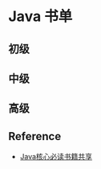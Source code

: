 # Java 书单

## 初级

## 中级

## 高级

## Reference

- [Java核心必读书籍共享](https://www.jianshu.com/p/454fc1e6cbe2)
